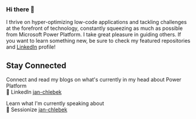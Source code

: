 ### Hi there 👋
I thrive on hyper-optimizing low-code applications and tackling challenges at the forefront of technology, constantly squeezing as much as possible from Microsoft Power Platform. I take great pleasure in guiding others. If you want to learn something new, be sure to check my featured repositories and [LinkedIn](https://www.linkedin.com/in/jan-chlebek) profile!

## Stay Connected
Connect and read my blogs on what's currently in my head about Power Platform  
💼 LinkedIn [jan-chlebek](https://www.linkedin.com/in/jan-chlebek)

Learn what I'm currently speaking about  
💬 Sessionize [jan-chlebek](https://sessionize.com/jan-chlebek/)
<!--
**Koralovy/Koralovy** is a ✨ _special_ ✨ repository because its `README.md` (this file) appears on your GitHub profile.

Here are some ideas to get you started:

- 🔭 I’m currently working on ...
- 🌱 I’m currently learning ...
- 👯 I’m looking to collaborate on ...
- 🤔 I’m looking for help with ...
- 💬 Ask me about ...
- 📫 How to reach me: ...
- 😄 Pronouns: ...
- ⚡ Fun fact: ...
-->
